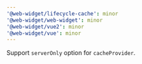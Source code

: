 ```yaml
---
'@web-widget/lifecycle-cache': minor
'@web-widget/web-widget': minor
'@web-widget/vue2': minor
'@web-widget/vue': minor
---
```


Support `serverOnly` option for `cacheProvider`.
